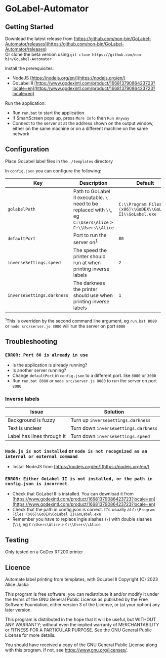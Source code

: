 # GoLabel-Automator

## Getting Started

Download the latest release from [https://github.com/non-bin/GoLabel-Automator/releases](https://github.com/non-bin/GoLabel-Automator/releases)  
Or clone the beta version using `git clone https://github.com/non-bin/GoLabel-Automator`

Install the prerequisites:

- NodeJS [https://nodejs.org/en/](https://nodejs.org/en/)
- GoLabel II [https://www.godexintl.com/product/16681379086423723?locale=en](https://www.godexintl.com/product/16681379086423723?locale=en)

Run the application:

- Run `run.bat` to start the application
- If SmartScreen pops up, press `More Info` then `Run Anyway` 
- Connect to the server at at the address shown on the output window, either on the same machine or on a different machine on the same network

## Configuration

Place GoLabel label files in the `./templates` directory

In `config.json` you can configure the following:

Key|Description|Default
-|-|-
`golabelPath`|Path to GoLabel II executable. `\` need to be replaced with `\\`, eg `C:\Users\Alice` > `C:\\Users\\Alice`|`C:\\Program Files (x86)\\GoDEX\\GoLabel II\\GoLabel.exe`
`defaultPort`|Port to run the server on<sup>1</sup>|`80`
`inverseSettings.speed`|The speed the printer should run at when printing inverse labels|`2`
`inverseSettings.darkness`|The darkness the printer should use when printing inverse labels|`1`

<sup>1</sup>This is overriden by the second command line argument, eg `run.bat 8080` or `node src/server.js 8080` will run the server on port `8080`

## Troubleshooting

### `ERROR: Port 80 is already in use`

- Is the application is already running?
- Is another server running?
- Change `defaultPort` in `config.json` to a different port. like `8080` or `3000`
- Run `run.bat 8080` or `node src/server.js 8080` to run the server on port `8080`

### Inverse labels

Issue | Solution
-|-
Background is fuzzy | Turn up `inverseSettings.darkness`
Text is unclear | Turn down `inverseSettings.darkness`
Label has lines through it | Turn down `inverseSettings.speed`

### `Node.js is not installed` or `node is not recognized as an internal or external command`

- Install NodeJS from [https://nodejs.org/en/](https://nodejs.org/en/)

### `ERROR: Either GoLabel II is not installed, or the path in config.json is incorrect`

- Check that GoLabel II is installed. You can download it from [https://www.godexintl.com/product/16681379086423723?locale=en](https://www.godexintl.com/product/16681379086423723?locale=en)
- Check that the path in config.json is correct. It's usually at `C:\Program Files (x86)\GoDEX\GoLabel II\GoLabel.exe`
- Remember you have to replace ingle slashes (`\`) with double slashes (`\\`), eg `C:\Users\Alice` > `C:\\Users\\Alice`

## Testing

Only tested on a GoDex RT200 printer

## Licence

  Automate label printing from templates, with GoLabel II
  Copyright (C) 2023  Alice Jacka

  This program is free software: you can redistribute it and/or modify
  it under the terms of the GNU General Public License as published by
  the Free Software Foundation, either version 3 of the License, or
  (at your option) any later version.

  This program is distributed in the hope that it will be useful,
  but WITHOUT ANY WARRANTY; without even the implied warranty of
  MERCHANTABILITY or FITNESS FOR A PARTICULAR PURPOSE.  See the
  GNU General Public License for more details.

  You should have received a copy of the GNU General Public License
  along with this program.  If not, see <https://www.gnu.org/licenses/>.
